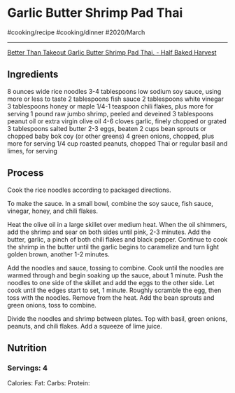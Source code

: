 # Garlic Butter Shrimp Pad Thai
#cooking/recipe #cooking/dinner #2020/March
- - - -
[Better Than Takeout Garlic Butter Shrimp Pad Thai. - Half Baked Harvest](https://www.halfbakedharvest.com/shrimp-pad-thai/)

## Ingredients
8 ounces wide rice noodles
3-4 tablespoons low sodium soy sauce, using more or less to taste
2 tablespoons fish sauce
2 tablespoons white vinegar
3 tablespoons honey or maple
1/4-1 teaspoon chili flakes, plus more for serving
1 pound raw jumbo shrimp, peeled and deveined
3 tablespoons peanut oil or extra virgin olive oil
4-6 cloves garlic, finely chopped or grated
3 tablespoons salted butter
2-3 eggs, beaten
2 cups bean sprouts or chopped baby bok coy (or other greens)
4 green onions, chopped, plus more for serving
1/4 cup roasted peanuts, chopped
Thai or regular basil and limes, for serving

## Process
Cook the rice noodles according to packaged directions.

To make the sauce. In a small bowl, combine the soy sauce, fish sauce, vinegar, honey, and chili flakes.

Heat the olive oil in a large skillet over medium heat. When the oil shimmers, add the shrimp and sear on both sides until pink, 2-3 minutes. Add the butter, garlic, a pinch of both chili flakes and black pepper. Continue to cook the shrimp in the butter until the garlic begins to caramelize and turn light golden brown, another 1-2 minutes.

Add the noodles and sauce, tossing to combine. Cook until the noodles are warmed through and begin soaking up the sauce, about 1 minute. Push the noodles to one side of the skillet and add the eggs to the other side. Let cook until the edges start to set, 1 minute. Roughly scramble the egg, then toss with the noodles. Remove from the heat. Add the bean sprouts and green onions, toss to combine.

Divide the noodles and shrimp between plates. Top with basil, green onions, peanuts, and chili flakes. Add a squeeze of lime juice.

## Nutrition
### Servings: 4
Calories: 
Fat: 
Carbs: 
Protein: 